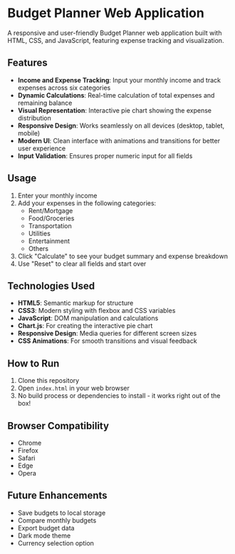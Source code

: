 # Budget Planner Web Application

A responsive and user-friendly Budget Planner web application built with HTML, CSS, and JavaScript, featuring expense tracking and visualization.

## Features

- **Income and Expense Tracking**: Input your monthly income and track expenses across six categories
- **Dynamic Calculations**: Real-time calculation of total expenses and remaining balance
- **Visual Representation**: Interactive pie chart showing the expense distribution
- **Responsive Design**: Works seamlessly on all devices (desktop, tablet, mobile)
- **Modern UI**: Clean interface with animations and transitions for better user experience
- **Input Validation**: Ensures proper numeric input for all fields

## Usage

1. Enter your monthly income
2. Add your expenses in the following categories:
   - Rent/Mortgage
   - Food/Groceries
   - Transportation
   - Utilities
   - Entertainment
   - Others
3. Click "Calculate" to see your budget summary and expense breakdown
4. Use "Reset" to clear all fields and start over

## Technologies Used

- **HTML5**: Semantic markup for structure
- **CSS3**: Modern styling with flexbox and CSS variables
- **JavaScript**: DOM manipulation and calculations
- **Chart.js**: For creating the interactive pie chart
- **Responsive Design**: Media queries for different screen sizes
- **CSS Animations**: For smooth transitions and visual feedback

## How to Run

1. Clone this repository
2. Open `index.html` in your web browser
3. No build process or dependencies to install - it works right out of the box!

## Browser Compatibility

- Chrome
- Firefox
- Safari
- Edge
- Opera

## Future Enhancements

- Save budgets to local storage
- Compare monthly budgets
- Export budget data
- Dark mode theme
- Currency selection option 
